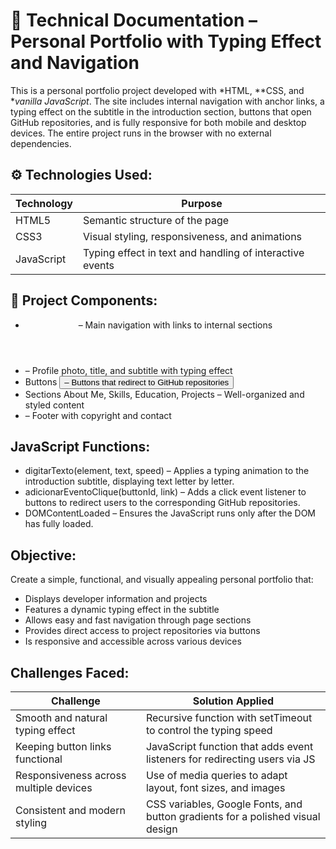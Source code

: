 # 📄 Technical Documentation – Personal Portfolio with Typing Effect and Navigation

This is a personal portfolio project developed with *HTML, **CSS, and **vanilla JavaScript*. The site includes internal navigation with anchor links, a typing effect on the subtitle in the introduction section, buttons that open GitHub repositories, and is fully responsive for both mobile and desktop devices. The entire project runs in the browser with no external dependencies.



## ⚙ Technologies Used:

| Technology | Purpose                                                  |
|------------|----------------------------------------------------------|
| HTML5      | Semantic structure of the page                           |
| CSS3       | Visual styling, responsiveness, and animations           |
| JavaScript | Typing effect in text and handling of interactive events |



## 🧱 Project Components:

- <header class="cabecalho"> – Main navigation with links to internal sections  
- <section class="apresentacao"> – Profile photo, title, and subtitle with typing effect  
- Buttons <button id="botaoRepositoriopX"> – Buttons that redirect to GitHub repositories  
- Sections About Me, Skills, Education, Projects – Well-organized and styled content  
- <footer class="rodape"> – Footer with copyright and contact  


## JavaScript Functions:

- digitarTexto(element, text, speed) – Applies a typing animation to the introduction subtitle, displaying text letter by letter.  
- adicionarEventoClique(buttonId, link) – Adds a click event listener to buttons to redirect users to the corresponding GitHub repositories.  
- DOMContentLoaded – Ensures the JavaScript runs only after the DOM has fully loaded.  



## Objective:

Create a simple, functional, and visually appealing personal portfolio that:

- Displays developer information and projects  
- Features a dynamic typing effect in the subtitle  
- Allows easy and fast navigation through page sections  
- Provides direct access to project repositories via buttons  
- Is responsive and accessible across various devices  



## Challenges Faced:

| Challenge                                 | Solution Applied                                                                 |
|------------------------------------------|----------------------------------------------------------------------------------|
| Smooth and natural typing effect         | Recursive function with setTimeout to control the typing speed                |
| Keeping button links functional          | JavaScript function that adds event listeners for redirecting users via JS      |
| Responsiveness across multiple devices   | Use of media queries to adapt layout, font sizes, and images                    |
| Consistent and modern styling            | CSS variables, Google Fonts, and button gradients for a polished visual design  |




